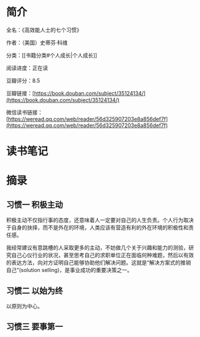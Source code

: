 # 简介

全名：《高效能人士的七个习惯》

作者：（美国）史蒂芬·科维

分类：[[书籍分类#个人成长|个人成长]]

阅读进度：正在读

豆瓣评分：8.5

豆瓣链接：[https://book.douban.com/subject/35124134/](https://book.douban.com/subject/35124134/)

微信读书链接：[https://weread.qq.com/web/reader/56d325907203e8a856def7f](https://weread.qq.com/web/reader/56d325907203e8a856def7f)

# 读书笔记



# 摘录

## 习惯一 积极主动

积极主动不仅指行事的态度，还意味着人一定要对自己的人生负责。个人行为取决于自身的抉择，而不是外在的环境，人类应该有营造有利的外在环境的积极性和责任感。

我经常建议有意跳槽的人采取更多的主动，不妨做几个关于兴趣和能力的测验，研究自己心仪行业的状况，甚至思考自己的求职单位正在面临何种难题，然后以有效的表达方法，向对方证明自己能够协助他们解决问题。这就是“解决方案式的推销自己”(solution selling)，是事业成功的重要决策之一。

## 习惯二 以始为终

以原则为中心。

## 习惯三 要事第一
